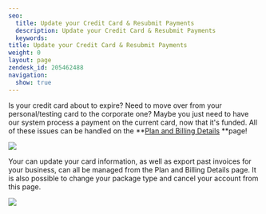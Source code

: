 ```yaml
---
seo:
  title: Update your Credit Card & Resubmit Payments
  description: Update your Credit Card & Resubmit Payments
  keywords:
title: Update your Credit Card & Resubmit Payments
weight: 0
layout: page
zendesk_id: 205462488
navigation:
  show: true
---
```


Is your credit card about to expire? Need to move over from your personal/testing card to the corporate one? Maybe you just need to have our system process a payment on the current card, now that it's funded. All of these issues can be handled on the  **[Plan and Billing Details](https://app.sendgrid.com/settings/billing) **page!

![]({{root_url}}/images/billing.gif)

 

Your can update your card information, as well as export past invoices for your business, can all be managed from the Plan and Billing Details page. It is also possible to change your package type and cancel your account from this page.

 

![]({{root_url}}/images/plan_billing__1_.png)

 

